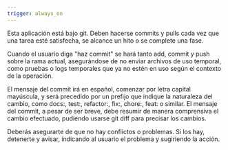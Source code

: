 ```yaml
---
trigger: always_on
---
```


Esta aplicación está bajo git. Deben hacerse commits y pulls cada vez que una tarea esté satisfecha, se alcance un hito o se complete una fase. 

Cuando el usuario diga "haz commit" se hará tanto add, commit y push sobre la rama actual, asegurándose de no enviar archivos de uso temporal, como pruebas o logs temporales que ya no estén en uso según el contexto de la operación.

El mensaje del commit irá en español, comenzar por letra capital mayúscula, y será precedido por un prefijo que indique la naturaleza del cambio, como docs:, test:, refactor:, fix:, chore:, feat: o similar. El mensaje del commit, a pesar de ser breve, debe resumir de manera comprensiva el cambio efectuado, pudiendo usarse git diff para precisar los cambios.

Deberás asegurarte de que no hay conflictos o problemas. Si los hay, detenerte y avisar, indicando al usuario el problema y sugiriendo la acción.